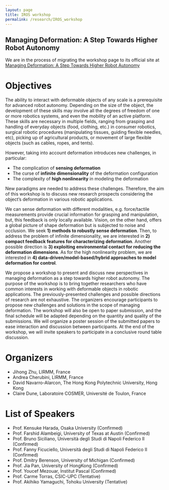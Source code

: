 ```yaml
---
layout: page
title: IROS workshop
permalink: /research/IROS_workshop
---
```


## Managing Deformation: A Step Towards Higher Robot Autonomy
We are in the process of migrating the workshop page to its official site at [Managing Deformation: A Step Towards Higher Robot Autonomy](https://www.lirmm.fr/recherche/equipes/idh/DefWorkshop)

# Objectives
The ability to interact with deformable objects of any scale is a prerequisite for advanced robot autonomy. Depending on the size of the object, the development of these skills may involve all the degrees of freedom of one or more robotics systems, and even the mobility of an active platform. These skills are necessary in multiple fields, ranging from grasping and handling of everyday objects (food, clothing, etc.) in consumer robotics, surgical robotic procedures (manipulating tissues, guiding flexible needles, etc), picking up of agricultural products, or movement of large flexible objects (such as cables, ropes, and tents).

However, taking into account deformation introduces new challenges, in particular:
- The complication of **sensing deformation**
- The curse of **infinite dimensionality** of the deformation configuration
- The complexity of **high nonlinearity** in modeling the deformation

New paradigms are needed to address these challenges. Therefore, the aim of this workshop is to discuss new research prospects considering the object’s deformation in various robotic applications.

We can sense deformation with different modalities, e.g. force/tactile measurements provide crucial information for grasping and manipulation, but, this feedback is only locally available. Vision, on the other hand, offers a global picture of shape deformation but is subjected to noise and occlusion. We seek **1) methods to robustly sense deformation**. Then, to address the problem of infinite dimensionality, we are interested in **2) compact feedback features for characterizing deformation**. Another possible direction is **3) exploiting environmental contact for reducing the deformation dimensions**. As for the high nonlinearity problem, we are interested in **4) data-driven/model-based/hybrid approaches to model deformation for control**.

We propose a workshop to present and discuss new perspectives in managing deformation as a step towards higher robot autonomy. The purpose of the workshop is to bring together researchers who have common interests in working with deformable objects in robotic applications. The previously-presented challenges and possible directions of research are not exhaustive. The organizers encourage participants to propose new challenges and solutions in the scope of managing deformation. The workshop will also be open to paper submission, and the final schedule will be adapted depending on the quantity and quality of the submissions. We will organize a poster session of the submitted papers to ease interaction and discussion between participants. At the end of the workshop, we will invite speakers to participate in a conclusive round table discussion.

# Organizers
- Jihong Zhu, LIRMM, France
- Andrea Cherubini, LIRMM, France
- David Navarro-Alarcon, The Hong Kong Polytechnic University, Hong Kong
- Claire Dune, Laboratoire COSMER, Université de Toulon, France

# List of Speakers
- Prof. Kensuke Harada, Osaka University (Confirmed)
- Prof. Farshid Alambeigi, University of Texas at Austin (Confirmed)
- Prof. Bruno Siciliano, Università degli Studi di Napoli Federico II (Confirmed)
- Prof. Fanny Ficuciello, Università degli Studi di Napoli Federico II (Confirmed)
- Prof. Dmitry Berenson, University of Michigan (Confirmed)
- Prof. Jia Pan, University of HongKong (Confirmed)
- Prof. Youcef Mezouar, Institut Pascal (Confirmed)
- Prof. Carme Torras, CSIC-UPC (Tentative)
- Prof. Akihiko Yamaguchi, Tohoku University (Tentative)
